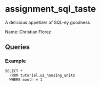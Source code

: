 # assignment_sql_taste
A delicious appetizer of SQL-ey goodness

Name: Christian Florez

## Queries

### Example

```
SELECT *
  FROM tutorial.us_housing_units
  WHERE month = 1
```
